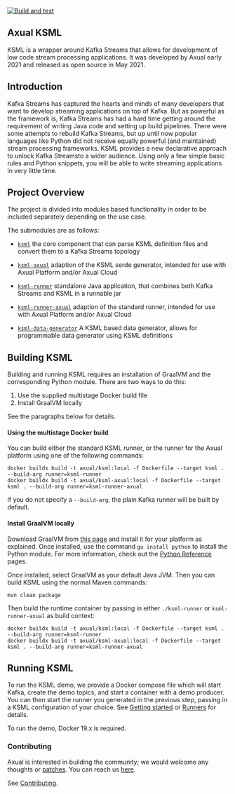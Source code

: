 [![Build and test](https://github.com/axual/ksml/actions/workflows/build-and-test.yml/badge.svg)](https://github.com/axual/ksml/actions/workflows/build-and-test.yml)

Axual KSML
--------

KSML is a wrapper around Kafka Streams that allows for development of low code stream processing applications. It was developed by Axual early 2021 and released as open source in May 2021.

## Introduction
Kafka Streams has captured the hearts and minds of many developers that want to develop streaming applications on top of Kafka. But as powerful as the framework is, Kafka Streams has had a hard time getting around the requirement of writing Java code and setting up build pipelines. There were some attempts to rebuild Kafka Streams, but up until now popular languages like Python did not receive equally powerful (and maintained) stream processing frameworks. KSML provides a new declarative approach to unlock Kafka Streamsto a wider audience. Using only a few simple basic rules and Python snippets, you will be able to write streaming applications in very little time.

## Project Overview
The project is divided into modules based functionality in order to be included separately depending
on the use case.

The submodules are as follows:

* [`ksml`](ksml/) 
  the core component that can parse KSML definition files and convert them to a Kafka Streams topology

* [`ksml-axual`](ksml-axual/) 
  adaption of the KSML serde generator, intended for use with Axual Platform and/or Axual Cloud

* [`ksml-runner`](ksml-runner/) 
  standalone Java application, that combines both Kafka Streams and KSML in a runnable jar

* [`ksml-runner-axual`](ksml-runner-axual/) 
  adaption of the standard runner, intended for use with Axual Platform and/or Axual Cloud

* [`ksml-data-generator`](ksml-data-generator/)
  A KSML based data generator, allows for programmable data generator using KSML definitions


## Building KSML
Building and running KSML requires an installation of GraalVM and the corresponding Python module.
There are two ways to do this:
1. Use the supplied multistage Docker build file
2. Install GraalVM locally

See the paragraphs below for details.

#### Using the multistage Docker build
You can build either the standard KSML runner, or the runner for the Axual platform using one of the following commands:

    docker buildx build -t axual/ksml:local -f Dockerfile --target ksml . --build-arg runner=ksml-runner
    docker buildx build -t axual/ksml-axual:local -f Dockerfile --target ksml . --build-arg runner=ksml-runner-axual

If you do not specify a `--build-arg`, the plain Kafka runner will be built by default.

#### Install GraalVM locally
Download GraalVM from [this page](https://www.graalvm.org/downloads/) and install it for your
platform as explained. Once installed, use the command ```gu install python``` to install the Python
module. For more information, check out the [Python Reference](https://www.graalvm.org/reference-manual/python/) pages.

Once installed, select GraalVM as your default Java JVM. Then you can build KSML using the normal
Maven commands:

```mvn clean package```

Then build the runtime container by passing in either `./ksml-runner` or `ksml-runner-axual` as build context:

    docker buildx build -t axual/ksml:local -f Dockerfile --target ksml . --build-arg runner=ksml-runner
    docker buildx build -t axual/ksml-axual:local -f Dockerfile --target ksml . --build-arg runner=ksml-runner-axual

## Running KSML
To run the KSML demo, we provide a Docker compose file which will start Kafka, create the demo topics, and start a container
with a demo producer. You can then start the runner you generated in the previous step, passing in a KSML configuration of your choice.
See [Getting started](docs/getting-started.md) or [Runners](docs/runners.md) for details.

To run the demo, Docker 19.x is required.

### Contributing ###

Axual is interested in building the community; we would welcome any thoughts or 
[patches](https://github.com/Axual/ksml/issues).
You can reach us [here](https://axual.com/contact/).

See [Contributing](https://github.com/Axual/ksml/blob/main/CONTRIBUTING.md).
